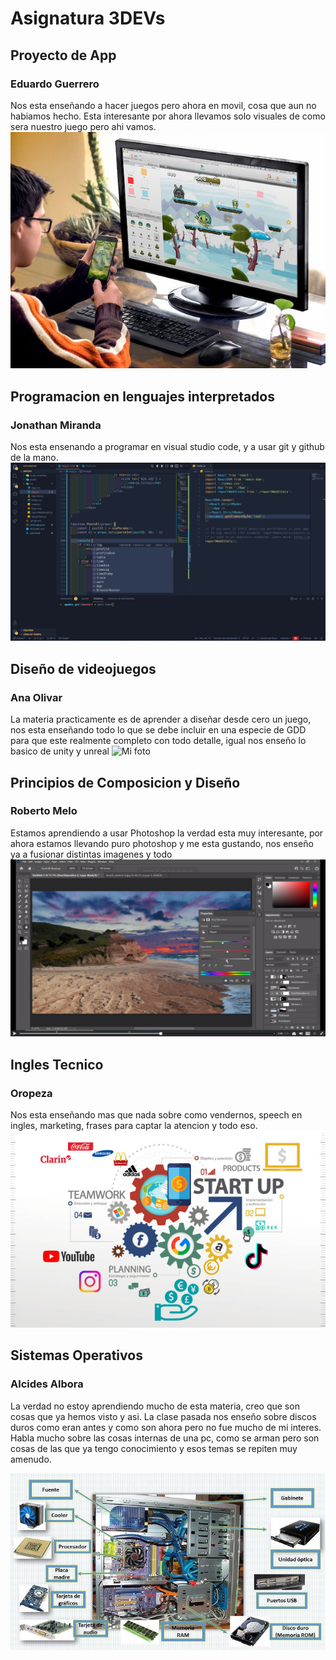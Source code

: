 # Asignatura 3DEVs
## Proyecto de App
### Eduardo Guerrero
Nos esta enseñando a hacer juegos pero ahora en movil, cosa que aun no habiamos hecho. Esta interesante por ahora llevamos solo visuales de como sera nuestro juego pero ahi vamos.
![Mi foto](../assets/app.jpg)

## Programacion en lenguajes interpretados
### Jonathan Miranda
Nos esta ensenando a programar en visual studio code, y a usar git y github de la mano. 
![Mi foto](../assets/visual.png)

## Diseño de videojuegos
### Ana Olivar
La materia practicamente es de aprender a diseñar desde cero un juego, nos esta enseñando todo lo que se debe incluir en una especie de GDD para que este realmente completo con todo detalle, igual nos enseño lo basico de unity y unreal
![Mi foto](../assets/diseño.jpg)

## Principios de Composicion y Diseño 
### Roberto Melo
Estamos aprendiendo a usar Photoshop la verdad esta muy interesante, por ahora estamos llevando puro photoshop y me esta gustando, nos enseño ya a fusionar distintas imagenes y todo
![Mi foto](../assets/photoshop.png)

## Ingles Tecnico
### Oropeza
Nos esta enseñando mas que nada sobre como vendernos, speech en ingles, marketing, frases para captar la atencion y todo eso.
![Mi foto](../assets/marketing.jpg)

## Sistemas Operativos
### Alcides Albora
La verdad no estoy aprendiendo mucho de esta materia, creo que son cosas que ya hemos visto y asi. La clase pasada nos enseño sobre discos duros como eran antes y como son ahora pero no fue mucho de mi interes. Habla mucho sobre las cosas internas de una pc, como se arman pero son cosas de las que ya tengo conocimiento y esos temas se repiten  muy amenudo. 

![Mi foto](../assets/sistemasoperativos.jpg)

